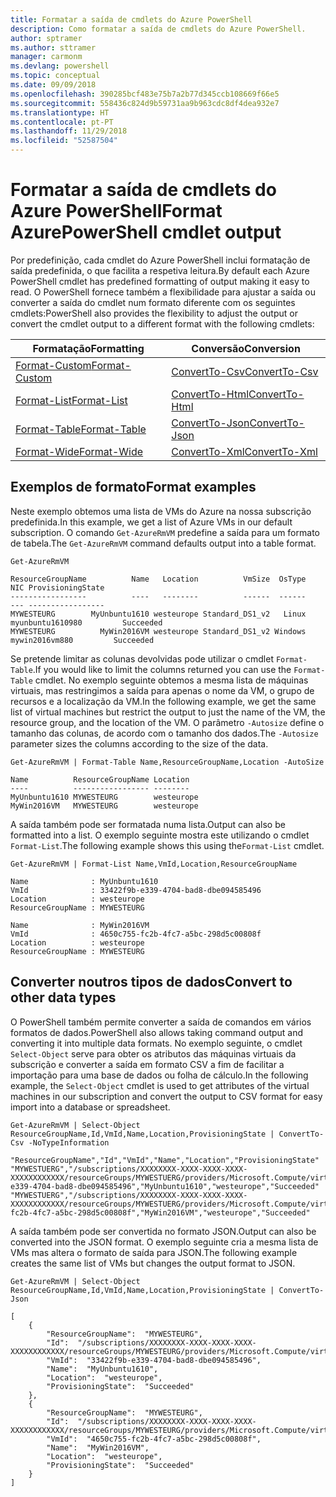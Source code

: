 ```yaml
---
title: Formatar a saída de cmdlets do Azure PowerShell
description: Como formatar a saída de cmdlets do Azure PowerShell.
author: sptramer
ms.author: sttramer
manager: carmonm
ms.devlang: powershell
ms.topic: conceptual
ms.date: 09/09/2018
ms.openlocfilehash: 390285bcf483e75b7a2b77d345ccb108669f66e5
ms.sourcegitcommit: 558436c824d9b59731aa9b963cdc8df4dea932e7
ms.translationtype: HT
ms.contentlocale: pt-PT
ms.lasthandoff: 11/29/2018
ms.locfileid: "52587504"
---
```

# <a name="format-azurepowershell-cmdlet-output"></a><span data-ttu-id="354ca-103">Formatar a saída de cmdlets do Azure PowerShell</span><span class="sxs-lookup"><span data-stu-id="354ca-103">Format AzurePowerShell cmdlet output</span></span>

<span data-ttu-id="354ca-104">Por predefinição, cada cmdlet do Azure PowerShell inclui formatação de saída predefinida, o que facilita a respetiva leitura.</span><span class="sxs-lookup"><span data-stu-id="354ca-104">By default each Azure PowerShell cmdlet has predefined formatting of output making it easy to read.</span></span>  <span data-ttu-id="354ca-105">O PowerShell fornece também a flexibilidade para ajustar a saída ou converter a saída do cmdlet num formato diferente com os seguintes cmdlets:</span><span class="sxs-lookup"><span data-stu-id="354ca-105">PowerShell also provides the flexibility to adjust the output or convert the cmdlet output to a different format with the following cmdlets:</span></span>

| <span data-ttu-id="354ca-106">Formatação</span><span class="sxs-lookup"><span data-stu-id="354ca-106">Formatting</span></span>      | <span data-ttu-id="354ca-107">Conversão</span><span class="sxs-lookup"><span data-stu-id="354ca-107">Conversion</span></span>       |
|-----------------|------------------|
| [<span data-ttu-id="354ca-108">Format-Custom</span><span class="sxs-lookup"><span data-stu-id="354ca-108">Format-Custom</span></span>](/powershell/module/microsoft.powershell.utility/format-custom) | [<span data-ttu-id="354ca-109">ConvertTo-Csv</span><span class="sxs-lookup"><span data-stu-id="354ca-109">ConvertTo-Csv</span></span>](/powershell/module/microsoft.powershell.utility/convertto-csv)  |
| [<span data-ttu-id="354ca-110">Format-List</span><span class="sxs-lookup"><span data-stu-id="354ca-110">Format-List</span></span>](/powershell/module/microsoft.powershell.utility/format-list)   | [<span data-ttu-id="354ca-111">ConvertTo-Html</span><span class="sxs-lookup"><span data-stu-id="354ca-111">ConvertTo-Html</span></span>](/powershell/module/microsoft.powershell.utility/convertto-html) |
| [<span data-ttu-id="354ca-112">Format-Table</span><span class="sxs-lookup"><span data-stu-id="354ca-112">Format-Table</span></span>](/powershell/module/microsoft.powershell.utility/format-table)  | [<span data-ttu-id="354ca-113">ConvertTo-Json</span><span class="sxs-lookup"><span data-stu-id="354ca-113">ConvertTo-Json</span></span>](/powershell/module/microsoft.powershell.utility/convertto-json) |
| [<span data-ttu-id="354ca-114">Format-Wide</span><span class="sxs-lookup"><span data-stu-id="354ca-114">Format-Wide</span></span>](/powershell/module/microsoft.powershell.utility/format-wide)   | [<span data-ttu-id="354ca-115">ConvertTo-Xml</span><span class="sxs-lookup"><span data-stu-id="354ca-115">ConvertTo-Xml</span></span>](/powershell/module/microsoft.powershell.utility/convertto-xml)  |

## <a name="format-examples"></a><span data-ttu-id="354ca-116">Exemplos de formato</span><span class="sxs-lookup"><span data-stu-id="354ca-116">Format examples</span></span>

<span data-ttu-id="354ca-117">Neste exemplo obtemos uma lista de VMs do Azure na nossa subscrição predefinida.</span><span class="sxs-lookup"><span data-stu-id="354ca-117">In this example, we get a list of Azure VMs in our default subscription.</span></span>  <span data-ttu-id="354ca-118">O comando `Get-AzureRmVM` predefine a saída para um formato de tabela.</span><span class="sxs-lookup"><span data-stu-id="354ca-118">The `Get-AzureRmVM` command defaults output into a table format.</span></span>

```azurepowershell-interactive
Get-AzureRmVM
```

```output
ResourceGroupName          Name   Location          VmSize  OsType              NIC ProvisioningState
-----------------          ----   --------          ------  ------              --- -----------------
MYWESTEURG        MyUnbuntu1610 westeurope Standard_DS1_v2   Linux myunbuntu1610980         Succeeded
MYWESTEURG          MyWin2016VM westeurope Standard_DS1_v2 Windows   mywin2016vm880         Succeeded
```

<span data-ttu-id="354ca-119">Se pretende limitar as colunas devolvidas pode utilizar o cmdlet `Format-Table`.</span><span class="sxs-lookup"><span data-stu-id="354ca-119">If you would like to limit the columns returned you can use the `Format-Table` cmdlet.</span></span> <span data-ttu-id="354ca-120">No exemplo seguinte obtemos a mesma lista de máquinas virtuais, mas restringimos a saída para apenas o nome da VM, o grupo de recursos e a localização da VM.</span><span class="sxs-lookup"><span data-stu-id="354ca-120">In the following example, we get the same list of virtual machines but restrict the output to just the name of the VM, the resource group, and the location of the VM.</span></span>  <span data-ttu-id="354ca-121">O parâmetro `-Autosize` define o tamanho das colunas, de acordo com o tamanho dos dados.</span><span class="sxs-lookup"><span data-stu-id="354ca-121">The `-Autosize` parameter sizes the columns according to the size of the data.</span></span>

```azurepowershell-interactive
Get-AzureRmVM | Format-Table Name,ResourceGroupName,Location -AutoSize
```

```output
Name          ResourceGroupName Location
----          ----------------- --------
MyUnbuntu1610 MYWESTEURG        westeurope
MyWin2016VM   MYWESTEURG        westeurope
```

<span data-ttu-id="354ca-122">A saída também pode ser formatada numa lista.</span><span class="sxs-lookup"><span data-stu-id="354ca-122">Output can also be formatted into a list.</span></span> <span data-ttu-id="354ca-123">O exemplo seguinte mostra este utilizando o cmdlet `Format-List`.</span><span class="sxs-lookup"><span data-stu-id="354ca-123">The following example shows this using the`Format-List` cmdlet.</span></span>

```azurepowershell-interactive
Get-AzureRmVM | Format-List Name,VmId,Location,ResourceGroupName
```

```output
Name              : MyUnbuntu1610
VmId              : 33422f9b-e339-4704-bad8-dbe094585496
Location          : westeurope
ResourceGroupName : MYWESTEURG

Name              : MyWin2016VM
VmId              : 4650c755-fc2b-4fc7-a5bc-298d5c00808f
Location          : westeurope
ResourceGroupName : MYWESTEURG
```

## <a name="convert-to-other-data-types"></a><span data-ttu-id="354ca-124">Converter noutros tipos de dados</span><span class="sxs-lookup"><span data-stu-id="354ca-124">Convert to other data types</span></span>

<span data-ttu-id="354ca-125">O PowerShell também permite converter a saída de comandos em vários formatos de dados.</span><span class="sxs-lookup"><span data-stu-id="354ca-125">PowerShell also allows taking command output and converting it into multiple data formats.</span></span> <span data-ttu-id="354ca-126">No exemplo seguinte, o cmdlet `Select-Object` serve para obter os atributos das máquinas virtuais da subscrição e converter a saída em formato CSV a fim de facilitar a importação para uma base de dados ou folha de cálculo.</span><span class="sxs-lookup"><span data-stu-id="354ca-126">In the following example, the `Select-Object` cmdlet is used to get attributes of the virtual machines in our subscription and convert the output to CSV format for easy import into a database or spreadsheet.</span></span>

```azurepowershell-interactive
Get-AzureRmVM | Select-Object ResourceGroupName,Id,VmId,Name,Location,ProvisioningState | ConvertTo-Csv -NoTypeInformation
```

```output
"ResourceGroupName","Id","VmId","Name","Location","ProvisioningState"
"MYWESTUERG","/subscriptions/XXXXXXXX-XXXX-XXXX-XXXX-XXXXXXXXXXXX/resourceGroups/MYWESTUERG/providers/Microsoft.Compute/virtualMachines/MyUnbuntu1610","33422f9b-e339-4704-bad8-dbe094585496","MyUnbuntu1610","westeurope","Succeeded"
"MYWESTUERG","/subscriptions/XXXXXXXX-XXXX-XXXX-XXXX-XXXXXXXXXXXX/resourceGroups/MYWESTUERG/providers/Microsoft.Compute/virtualMachines/MyWin2016VM","4650c755-fc2b-4fc7-a5bc-298d5c00808f","MyWin2016VM","westeurope","Succeeded"
```

<span data-ttu-id="354ca-127">A saída também pode ser convertida no formato JSON.</span><span class="sxs-lookup"><span data-stu-id="354ca-127">Output can also be converted into the JSON format.</span></span>  <span data-ttu-id="354ca-128">O exemplo seguinte cria a mesma lista de VMs mas altera o formato de saída para JSON.</span><span class="sxs-lookup"><span data-stu-id="354ca-128">The following example creates the same list of VMs but changes the output format to JSON.</span></span>

```azurepowershell-interactive
Get-AzureRmVM | Select-Object ResourceGroupName,Id,VmId,Name,Location,ProvisioningState | ConvertTo-Json
```

```output
[
    {
        "ResourceGroupName":  "MYWESTEURG",
        "Id":  "/subscriptions/XXXXXXXX-XXXX-XXXX-XXXX-XXXXXXXXXXXX/resourceGroups/MYWESTEURG/providers/Microsoft.Compute/virtualMachines/MyUnbuntu1610",
        "VmId":  "33422f9b-e339-4704-bad8-dbe094585496",
        "Name":  "MyUnbuntu1610",
        "Location":  "westeurope",
        "ProvisioningState":  "Succeeded"
    },
    {
        "ResourceGroupName":  "MYWESTEURG",
        "Id":  "/subscriptions/XXXXXXXX-XXXX-XXXX-XXXX-XXXXXXXXXXXX/resourceGroups/MYWESTEURG/providers/Microsoft.Compute/virtualMachines/MyWin2016VM",
        "VmId":  "4650c755-fc2b-4fc7-a5bc-298d5c00808f",
        "Name":  "MyWin2016VM",
        "Location":  "westeurope",
        "ProvisioningState":  "Succeeded"
    }
]
```
